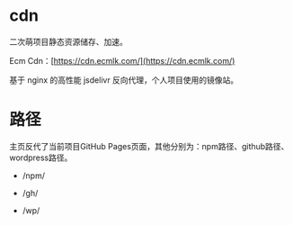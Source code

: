# cdn
二次萌项目静态资源储存、加速。

Ecm Cdn：[https://cdn.ecmlk.com/](https://cdn.ecmlk.com/)

基于 nginx 的高性能 jsdelivr 反向代理，个人项目使用的镜像站。

# 路径
主页反代了当前项目GitHub Pages页面，其他分别为：npm路径、github路径、wordpress路径。
  - /npm/

  - /gh/

  - /wp/
